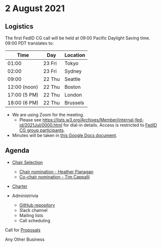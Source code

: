 # 2 August 2021

## Logistics

The first FedID CG call will be held at 09:00 Pacific Daylight Saving time. 09:00 PDT translates to:

| Time         | Day    | Location      |
| ------------ | ------ | ------------- |
| 01:00        | 23 Fri | Tokyo         |
| 02:00        | 23 Fri | Sydney        |
| 09:00        | 22 Thu | Seattle |
| 12:00 (noon) | 22 Thu | Boston        |
| 17:00 (5 PM) | 22 Thu | London        |
| 18:00 (6 PM) | 22 Thu | Brussels      |

* We are using Zoom for the meeting.
    * Please see https://lists.w3.org/Archives/Member/internal-fed-id/2021Jul/0000.html for dial-in details. Access is restricted to [FedID CG group participants](https://www.w3.org/community/fed-id/participants).
* Minutes will be taken in [this Google Docs document](https://docs.google.com/document/d/1O7Rn8Aj4rsYWohdEP61lnGdgkai0xTZFQgm7XEA0RBM/edit#).

## Agenda

* [Chair Selection](https://github.com/w3c/fedidcg/blob/gh-pages/Federated%20Identity%20Community%20Group%20Charter.md#chair-selection)
  * [Chair nomination - Heather Flanagan](https://lists.w3.org/Archives/Public/public-fed-id/2021Jul/0003.html)
  * [Co-chair nomination - Tim Cappalli](https://lists.w3.org/Archives/Public/public-fed-id/2021Jul/0004.html)

* [Charter](https://github.com/hlflanagan/fedidcg/blob/gh-pages/Federated%20Identity%20Community%20Group%20Charter.md)

* Administrivia
  * [GitHub repository](https://github.com/w3c/fedidcg)
  * Slack channel
  * Mailing lists
  * Call scheduling

Call for [Proposals](https://github.com/hlflanagan/fedidcg/blob/gh-pages/Federated%20Identity%20Community%20Group%20Charter.md#deliverables)

Any Other Business
